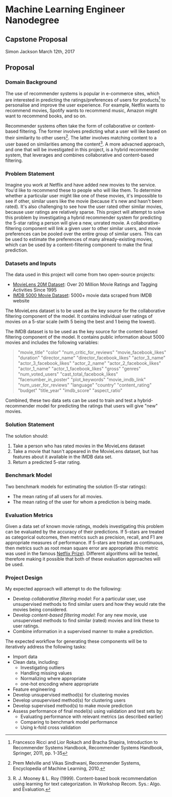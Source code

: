# Machine Learning Engineer Nanodegree
## Capstone Proposal
Simon Jackson
March 12th, 2017

## Proposal

### Domain Background

The use of recommender systems is popular in e-commerce sites, which are interested in predicting the ratings/preferences of users for products[^c1] to personalise and improve the user experience. For example, Netflix wants to recommend movies, Spotify wants to recommend music, Amazon might want to recommend books, and so on.

Recommender systems often take the form of collaborative or content-based filtering. The former involves predicting what a user will like based on their similarity to other users[^c2]. The latter involves matching content to a user based on similarities among the content[^c3]. A more advacned approach, and one that will be investigated in this project, is a hybrid recommender system, that leverages and combines collaborative and content-based filtering.

### Problem Statement

Imagine you work at Netflix and have added new movies to the service. You'd like to recommend these to people who will like them. To determine whether a particular user might like one of these movies, it's impossible to see if other, similar users like the movie (because it's new and hasn't been rated). It's also challenging to see how the user rated other similar movies, because user ratings are relatively sparse. This project will attempt to solve this problem by investigating a hybrid recommender system for predicting the 5-star rating a person will give a new, unrated movie. A collaborative-filtering component will link a given user to other similar users, and movie preferences can be pooled over the entire group of similar users. This can be used to estimate the preferences of many already-existing movies, which can be used by a content-filtering component to make the final prediction.

### Datasets and Inputs

The data used in this project will come from two open-source projects:

- [MovieLens 20M Dataset](https://www.kaggle.com/grouplens/movielens-20m-dataset): Over 20 Million Movie Ratings and Tagging Activities Since 1995
- [IMDB 5000 Movie Dataset](https://www.kaggle.com/deepmatrix/imdb-5000-movie-dataset): 5000+ movie data scraped from IMDB website

The MovieLens dataset is to be used as the key source for the collaborative filtering component of the model. It contains individual user ratings of movies on a 5-star scale (with 5 being the best and 1 being the lowest).

The IMDB dataset is to be used as the key source for the content-based filtering component of the model. It contains public information about 5000 movies and includes the following variables:

> "movie_title" "color" "num_critic_for_reviews" "movie_facebook_likes" "duration" "director_name" "director_facebook_likes" "actor_3_name" "actor_3_facebook_likes" "actor_2_name" "actor_2_facebook_likes" "actor_1_name" "actor_1_facebook_likes" "gross" "genres" "num_voted_users" "cast_total_facebook_likes" "facenumber_in_poster" "plot_keywords" "movie_imdb_link" "num_user_for_reviews" "language" "country" "content_rating" "budget" "title_year" "imdb_score" "aspect_ratio"

Combined, these two data sets can be used to train and test a hybrid-recommender model for predicting the ratings that users will give "new" movies.

### Solution Statement

The solution should:

1. Take a person who has rated movies in the MovieLens dataset
2. Take a movie that hasn't appeared in the MovieLens dataset, but has features about it available in the IMDB data set.
3. Return a predicted 5-star rating.

### Benchmark Model

Two benchmark models for estimating the solution (5-star ratings):

- The mean rating of all users for all movies.
- The mean rating of the user for whom a prediction is being made.

### Evaluation Metrics

Given a data set of known movie ratings, models investigating this problem can be evaluated by the accuracy of their predictions. If 5-stars are treated as categorical outcomes, then metrics such as precision, recall, and F1 are appropriate measures of performance. If 5-stars are treated as continuous, then metrics such as root mean square error are appropriate (this metric was used in the famous [Netflix Prize](https://en.wikipedia.org/wiki/Netflix_Prize)). Different algorithms will be tested, therefore making it possible that both of these evaluation approaches will be used.

### Project Design

My expected approach will attempt to do the following:

- Develop *collaborative filtering model*: For a particular user, use unsupervised methods to find similar users and how they would rate the movies being considered.
- Develop *content-based filtering model*: For any new movie, use unsupervised methods to find similar (rated) movies and link these to user ratings.
- Combine information in a supervised manner to make a prediction.

The expected workflow for generating these components will be to iteratively address the following tasks:

- Import data
- Clean data, including:
	- Investigating outliers
	- Handling missing values
	- Normalizing where appropriate
	- one-hot encoding where appropriate
- Feature engineering
- Develop unsupervised method(s) for clustering movies
- Develop unsupervised method(s) for clustering users
- Develop supervised method(s) to make movie prediction
- Assess performance of final model(s) using validation and test sets by:
	- Evaluating performance with relevant metrics (as described earlier)
	- Comparing to benchmark model performance
	- Using k-fold cross validation


[^c1]: Francesco Ricci and Lior Rokach and Bracha Shapira, Introduction to Recommender Systems Handbook, Recommender Systems Handbook, Springer, 2011, pp. 1-35
[^c2]: Prem Melville and Vikas Sindhwani, Recommender Systems, Encyclopedia of Machine Learning, 2010.
[^c3]: R. J. Mooney & L. Roy (1999). Content-based book recommendation using learning for text categorization. In Workshop Recom. Sys.: Algo. and Evaluation.
